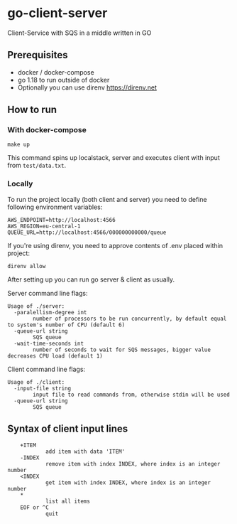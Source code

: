 # go-client-server
Client-Service with SQS in a middle written in GO

## Prerequisites

- docker / docker-compose
- go 1.18 to run outside of docker
- Optionally you can use direnv https://direnv.net

## How to run

### With docker-compose

```shell
make up
```

This command spins up localstack, server and executes client with input from ```test/data.txt```.

### Locally

To run the project locally (both client and server) you need to define following environment variables:

```shell
AWS_ENDPOINT=http://localhost:4566
AWS_REGION=eu-central-1
QUEUE_URL=http://localhost:4566/000000000000/queue
```

If you're using direnv, you need to approve contents of .env placed within project:

```shell
direnv allow
```

After setting up you can run go server & client as usually.

Server command line flags:
```text
Usage of ./server:
  -paralellism-degree int
        number of processors to be run concurrently, by default equal to system's number of CPU (default 6)
  -queue-url string
        SQS queue
  -wait-time-seconds int
        number of seconds to wait for SQS messages, bigger value decreases CPU load (default 1)
```

Client command line flags:
```text
Usage of ./client:
  -input-file string
        input file to read commands from, otherwise stdin will be used
  -queue-url string
        SQS queue
```

## Syntax of client input lines

```text
    +ITEM
            add item with data 'ITEM'
    -INDEX
            remove item with index INDEX, where index is an integer number
    <INDEX
            get item with index INDEX, where index is an integer number
    *
            list all items
    EOF or ^C
            quit
```
